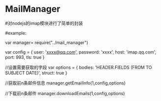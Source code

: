# MailManager

#对nodejs的imap模块进行了简单的封装

#example:

var manager= require("../mail_manager")

var config = {
    user: 'xxxx@qq.com',
    password: 'xxxx',
    host: 'imap.qq.com',
    port: 993,
    tls: true
}

//设置需要获取的字段
var options = {
    bodies: 'HEADER.FIELDS (FROM TO SUBJECT DATE)',
    struct: true
}

//获取前n条邮件信息
manager.getEmailInfo(1,config,options)

//下载前n条邮件
manager.downloadEmails(1,config,options)
